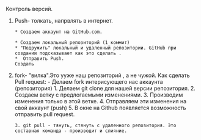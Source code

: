 Контроль версий.

1. Push- толкать, напрвлять в интернет.
       
       * Создаем аккаунт на GitHub.com.

       * Создаем локальный репозиторий (1 коммит)
       * "Подружить" локальный и удаленный репозитории. GitHub при создании подсказывает как это сделать .
       *  Отправить Push.
       Создать 
2. fork- "вилка".Это ууже наш репозиторий , а не чужой. 
       Как сделать Pull request:
       - Делаем fork интерисующего нас аккаунта (репозитория)
       1. Делаем git clone для нашей версии репозитория.
       2. Создаем ветку с предлогаемыми изменениями.
       3. Производим изменения только в этой ветке.
       4. Отправляем эти изменения на свой аккаунт (push)
       5. В окне на Github появляется возможность отправить pull request.
      
      
       3. git pull - тянуть, стянуть с удаленного репозитория. Это составная команда - производит и слияние.
       
     
       
